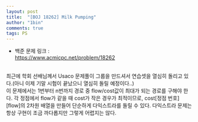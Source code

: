 ```yaml
---
layout: post
title:  "[BOJ 18262] Milk Pumping"
author: "1bin"
comments: true
tags: PS
---
```


 * 백준 문제 링크 :   
  https://www.acmicpc.net/problem/18262   

<br>  
최근에 학회 선배님께서 Usaco 문제풀이 그룹을 만드셔서 연습셋을 열심히 돌리고 있다.(아니 이제 기말 시험이 끝났으니 열심히 돌릴 예정이다..)  
<br>  
이 문제에서는 1번부터 n번까지 경로 중 flow/cost값이 최대가 되는 경로를 구해야 한다.  
각 정점에서 flow가 같을 때 cost가 작은 경우가 최적이므로, cost[정점 번호][flow]의 2차원 배열을 만들어 단순하게 다익스트라를 돌릴 수 있다.  
다익스트라 문제는 항상 구현이 조금 까다롭지만 그렇게 어렵지는 않다.  
<br>   
<script src="https://gist.github.com/1bin01/f4e4e0b0a6f327ee1aa02255ba41a247.js"></script>
